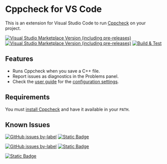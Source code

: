 # Cppcheck for VS Code

This is an extension for Visual Studio Code to run [Cppcheck](https://github.com/danmar/cppcheck) on your project.

[![Visual Studio Marketplace Version (including pre-releases)](https://img.shields.io/visual-studio-marketplace/v/brobeson.vscode-cppcheck?logo=visualstudiocode&label=Latest%20Release&color=blue)](https://marketplace.visualstudio.com/items?itemName=brobeson.vscode-cppcheck)
[![Visual Studio Marketplace Version (including pre-releases)](https://img.shields.io/visual-studio-marketplace/v/brobeson.vscode-cppcheck?logo=github&label=Latest%20Release&color=blue)](https://github.com/brobeson/vscode-cppcheck/releases/tag/v0.1.0)
[![Build & Test](https://github.com/brobeson/vscode-cppcheck/actions/workflows/build.yaml/badge.svg)](https://github.com/brobeson/vscode-cppcheck/actions/workflows/build.yaml)

## Features

- Runs Cppcheck when you save a C++ file.
- Report issues as diagnostics in the Problems panel.
- Check the [user guide](/UserGuide.md) for the [configuration settings](/UserGuide.md#configuration-settings).

## Requirements

You must [install Cppcheck](https://github.com/danmar/cppcheck#packages) and have it available in your `PATH`.

## Known Issues

[![GitHub issues by-label](https://img.shields.io/github/issues/brobeson/vscode-cppcheck/bug?logo=github&label=Open%20Bugs)](https://github.com/brobeson/vscode-cppcheck/issues?q=is%3Aissue+is%3Aopen+label%3Abug)
[![Static Badge](https://img.shields.io/badge/Report_a_Bug-d73a4a?logo=github)](https://github.com/brobeson/vscode-cppcheck/issues/new?assignees=brobeson&labels=bug&projects=&template=bug.yaml)

[![GitHub issues by-label](https://img.shields.io/github/issues/brobeson/vscode-cppcheck/enhancement?logo=github&label=Feature%20Requests)](https://github.com/brobeson/vscode-cppcheck/issues?q=is%3Aissue+is%3Aopen+label%3Aenhancement+)
[![Static Badge](https://img.shields.io/badge/Request_a_New_Feature-blue?logo=github&logoColor=black)](https://github.com/brobeson/vscode-cppcheck/issues/new?assignees=brobeson&labels=enhancement&projects=&template=feature.yaml)

[![Static Badge](https://img.shields.io/badge/Roadmap-blue?logo=github&logoColor=black)](https://github.com/users/brobeson/projects/7/views/4)
